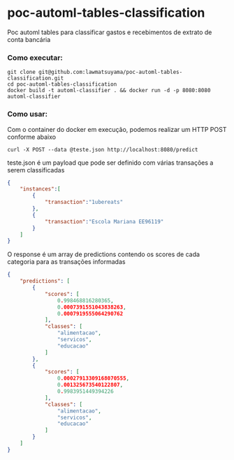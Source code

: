 # poc-automl-tables-classification

Poc automl tables para classificar gastos e recebimentos de extrato de conta bancária

### Como executar:

```
git clone git@github.com:lawmatsuyama/poc-automl-tables-classification.git
cd poc-automl-tables-classification
docker build -t automl-classifier . && docker run -d -p 8080:8080 automl-classifier
```

### Como usar:
Com o container do docker em execução, podemos realizar um HTTP POST conforme abaixo

`curl -X POST --data @teste.json http://localhost:8080/predict`

teste.json é um payload que pode ser definido com várias transações a serem classificadas

```json
{
    "instances":[
        {
            "transaction":"1ubereats"
        },
        {
            "transaction":"Escola Mariana EE96119"
        }
    ]
}
```

O response é um array de predictions contendo os scores de cada categoria para as transações informadas

```json
{
    "predictions": [
        {
            "scores": [
                0.998468816280365,
                0.0007391551043838263,
                0.0007919555064290762
            ],
            "classes": [
                "alimentacao",
                "servicos",
                "educacao"
            ]
        },
        {
            "scores": [
                0.00027913309168070555,
                0.001325673540122807,
                0.9983951449394226
            ],
            "classes": [
                "alimentacao",
                "servicos",
                "educacao"
            ]
        }
    ]
}
```
